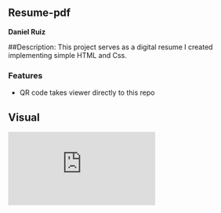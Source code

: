 ## Resume-pdf
**Daniel Ruiz**

##Description:
This project serves as a digital resume I created implementing simple HTML and Css.
### Features
- QR code takes viewer directly to this repo

## Visual
![resume.pdf](https://github.com/Ruiz0430/Me/files/14831038/resume.pdf)
